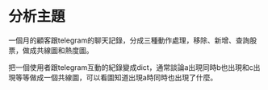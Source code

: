 # 分析主題
一個月的顧客跟telegram的聊天記錄，分成三種動作處理，移除、新增、查詢股票，做成共線圖和熱度圖。  


把一個使用者跟telegram互動的紀錄變成dict，通常談論a出現同時b也出現和c出現等等做成一個共線圖，可以看圖知道出現a時同時也出現了什麼。 
